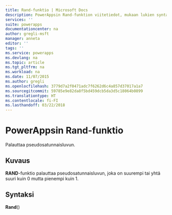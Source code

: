 ```yaml
---
title: Rand-funktio | Microsoft Docs
description: PowerAppsin Rand-funktion viitetiedot, mukaan lukien syntaksi
services: ''
suite: powerapps
documentationcenter: na
author: gregli-msft
manager: anneta
editor: ''
tags: ''
ms.service: powerapps
ms.devlang: na
ms.topic: article
ms.tgt_pltfrm: na
ms.workload: na
ms.date: 11/07/2015
ms.author: gregli
ms.openlocfilehash: 3779d7a2f0471adc7f6262d6c4a857d37017a1a7
ms.sourcegitcommit: 59785e9e82da8f5bd459dcb5da3d5c18064b0899
ms.translationtype: HT
ms.contentlocale: fi-FI
ms.lasthandoff: 03/22/2018
---
```

# <a name="rand-function-in-powerapps"></a>PowerAppsin Rand-funktio
Palauttaa pseudosatunnaisluvun.

## <a name="description"></a>Kuvaus
**RAND**-funktio palauttaa pseudosatunnaisluvun, joka on suurempi tai yhtä suuri kuin 0 mutta pienempi kuin 1.

## <a name="syntax"></a>Syntaksi
**Rand**()

